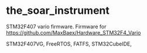 # the_soar_instrument
STM32F407 vario firmware.  Firmware for https://github.com/MaxBaex/Hardware_STM32F4_Vario

STM32F407VG, FreeRTOS, FATFS, STM32CubeIDE, 
